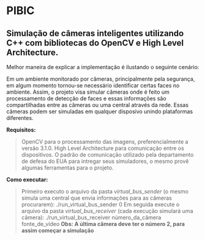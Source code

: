 PIBIC
============

Simulação de câmeras inteligentes utilizando C++ com bibliotecas do OpenCV e High Level Architecture.  
--------------------------------------------------------------------------------------

Melhor maneira de explicar a implementação é ilustando o seguinte cenário:  
  

Em um ambiente monitorado por câmeras, principalmente pela segurança, em algum momento tornou-se necessário identificar certas faces no ambiente. Assim, o projeto visa simular câmeras onde é feito um processamento de detecção de faces e essas informações são compartilhadas entre as câmeras ou uma central através da rede. Essas câmeras podem ser simuladas em qualquer disposivo unindo plataformas diferentes.   
  
**Requisitos:** 
> OpenCV para o processamento das imagens, preferencialmente a versão 3.1.0.
> High Level Architecture para comunicação entre os dispositivos. O padrão de comunicação utilizado pela departamento de defesa do EUA para intregar seus simuladores, o mesmo provê algumas ferramentas para o projeto.

**Como executar:**
> Primeiro executo o arquivo da pasta *virtual_bus_sender* (o mesmo simula uma central que envia informações para as câmeras procurarem): ./run_virtual_bus_sender 0
> Em seguida execute o arquivo da pasta *virtual_bus_receiver* (cada execução simulará uma câmera): ./run_virtual_bus_receiver número_da_câmera fonte_de_vídeo
> **Obs: A última câmera deve ter o número 2, para assim começar a simulação**

